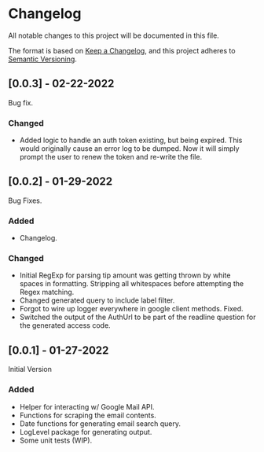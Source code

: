 # Changelog
All notable changes to this project will be documented in this file.

The format is based on [Keep a Changelog](https://keepachangelog.com/en/1.0.0/),
and this project adheres to [Semantic Versioning](https://semver.org/spec/v2.0.0.html).

## [0.0.3] - 02-22-2022

Bug fix.

### Changed
- Added logic to handle an auth token existing, but being expired. This would originally cause an error log to be dumped.
Now it will simply prompt the user to renew the token and re-write the file.

## [0.0.2] - 01-29-2022

Bug Fixes.

### Added
- Changelog.

### Changed
- Initial RegExp for parsing tip amount was getting thrown by white spaces in formatting. Stripping all whitespaces
before attempting the Regex matching.
- Changed generated query to include label filter.
- Forgot to wire up logger everywhere in google client methods. Fixed.
- Switched the output of the AuthUrl to be part of the readline question for the generated access code.


## [0.0.1] - 01-27-2022

Initial Version

### Added
- Helper for interacting w/ Google Mail API.
- Functions for scraping the email contents.
- Date functions for generating email search query.
- LogLevel package for generating output.
- Some unit tests (WIP).